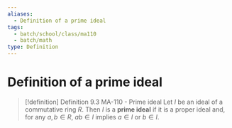```yaml
---
aliases:
  - Definition of a prime ideal
tags:
  - batch/school/class/ma110
  - batch/math
type: Definition
---
```

# Definition of a prime ideal

> [!definition] Definition 9.3 MA-110 - Prime ideal
> Let $I$ be an ideal of a commutative ring $R$. Then $I$ is a **prime ideal** if it is a proper ideal and, for any $a,b \in R$, $ab \in I$ implies $a \in I$ or $b \in I$.

